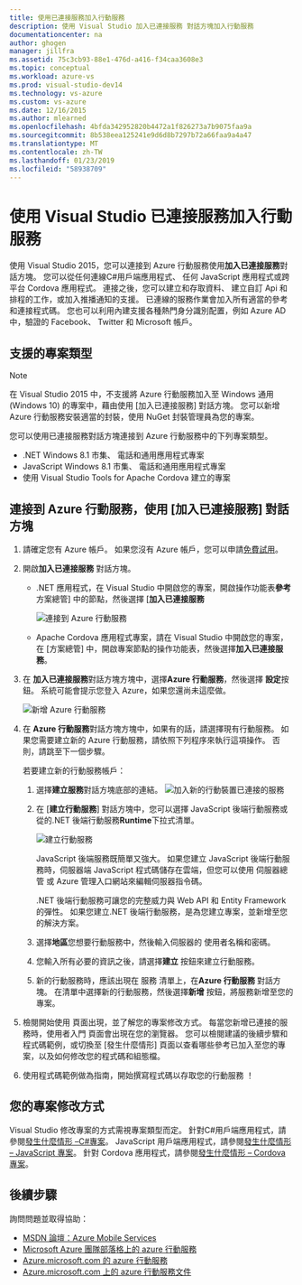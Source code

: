 ```yaml
---
title: 使用已連接服務加入行動服務
description: 使用 Visual Studio 加入已連接服務 對話方塊加入行動服務
documentationcenter: na
author: ghogen
manager: jillfra
ms.assetid: 75c3cb93-88e1-476d-a416-f34caa3608e3
ms.topic: conceptual
ms.workload: azure-vs
ms.prod: visual-studio-dev14
ms.technology: vs-azure
ms.custom: vs-azure
ms.date: 12/16/2015
ms.author: mlearned
ms.openlocfilehash: 4bfda342952820b4472a1f826273a7b9075faa9a
ms.sourcegitcommit: 8b538eea125241e9d6d8b7297b72a66faa9a4a47
ms.translationtype: MT
ms.contentlocale: zh-TW
ms.lasthandoff: 01/23/2019
ms.locfileid: "58938709"
---
```

# <a name="adding-mobile-services-by-using-visual-studio-connected-services"></a>使用 Visual Studio 已連接服務加入行動服務
使用 Visual Studio 2015，您可以連接到 Azure 行動服務使用**加入已連接服務**對話方塊。 您可以從任何連線C#用戶端應用程式、 任何 JavaScript 應用程式或跨平台 Cordova 應用程式。 連接之後，您可以建立和存取資料、 建立自訂 Api 和排程的工作，或加入推播通知的支援。  已連線的服務作業會加入所有適當的參考和連接程式碼。 您也可以利用內建支援各種熱門身分識別配置，例如 Azure AD 中，驗證的 Facebook、 Twitter 和 Microsoft 帳戶。

## <a name="supported-project-types"></a>支援的專案類型
> [!NOTE]
> 在 Visual Studio 2015 中，不支援將 Azure 行動服務加入至 Windows 通用 (Windows 10) 的專案中，藉由使用 [加入已連接服務] 對話方塊。 您可以新增 Azure 行動服務安裝適當的封裝，使用 NuGet 封裝管理員為您的專案。
>
>

您可以使用已連接服務對話方塊連接到 Azure 行動服務中的下列專案類型。

* .NET Windows 8.1 市集、 電話和通用應用程式專案
* JavaScript Windows 8.1 市集、 電話和通用應用程式專案
* 使用 Visual Studio Tools for Apache Cordova 建立的專案

## <a name="connect-to-azure-mobile-services-using-the-add-connected-services-dialog"></a>連接到 Azure 行動服務，使用 [加入已連接服務] 對話方塊
1. 請確定您有 Azure 帳戶。 如果您沒有 Azure 帳戶，您可以申請[免費試用](http://go.microsoft.com/fwlink/?LinkId=518146)。
2. 開啟**加入已連接服務** 對話方塊。

   * .NET 應用程式，在 Visual Studio 中開啟您的專案，開啟操作功能表**參考**方案總管] 中的節點，然後選擇 [**加入已連接服務**

        ![連接到 Azure 行動服務](./media/vs-azure-tools-connected-services-add-mobile-services/IC797635.png)
   * Apache Cordova 應用程式專案，請在 Visual Studio 中開啟您的專案，在 [方案總管] 中，開啟專案節點的操作功能表，然後選擇**加入已連接服務**。
3. 在 **加入已連接服務**對話方塊方塊中，選擇**Azure 行動服務**，然後選擇 **設定**按鈕。 系統可能會提示您登入 Azure，如果您還尚未這麼做。

    ![新增 Azure 行動服務](./media/vs-azure-tools-connected-services-add-mobile-services/IC797636.png)
4. 在  **Azure 行動服務**對話方塊方塊中，如果有的話，請選擇現有行動服務。 如果您需要建立新的 Azure 行動服務，請依照下列程序來執行這項操作。 否則，請跳至下一個步驟。

    若要建立新的行動服務帳戶：

   1. 選擇**建立服務**對話方塊底部的連結。
       ![加入新的行動裝置已連接的服務](./media/vs-azure-tools-connected-services-add-mobile-services/IC797637.png)
   2. 在 [**建立行動服務**] 對話方塊中，您可以選擇 JavaScript 後端行動服務或從的.NET 後端行動服務**Runtime**下拉式清單。

       ![建立行動服務](./media/vs-azure-tools-connected-services-add-mobile-services/IC797638.png)

       JavaScript 後端服務既簡單又強大。 如果您建立 JavaScript 後端行動服務時，伺服器端 JavaScript 程式碼儲存在雲端，但您可以使用 伺服器總管 或 Azure 管理入口網站來編輯伺服器指令碼。

       .NET 後端行動服務可讓您的完整威力與 Web API 和 Entity Framework 的彈性。 如果您建立.NET 後端行動服務，是為您建立專案，並新增至您的解決方案。
   3. 選擇**地區**您想要行動服務中，然後輸入伺服器的 使用者名稱和密碼。
   4. 您輸入所有必要的資訊之後，請選擇**建立** 按鈕來建立行動服務。
   5. 新的行動服務時，應該出現在 服務 清單上，在**Azure 行動服務** 對話方塊。 在清單中選擇新的行動服務，然後選擇**新增** 按鈕，將服務新增至您的專案。
5. 檢閱開始使用 頁面出現，並了解您的專案修改方式。 每當您新增已連接的服務時，使用者入門 頁面會出現在您的瀏覽器。 您可以檢閱建議的後續步驟和程式碼範例，或切換至 [發生什麼情形] 頁面以查看哪些參考已加入至您的專案，以及如何修改您的程式碼和組態檔。
6. 使用程式碼範例做為指南，開始撰寫程式碼以存取您的行動服務 ！

## <a name="how-your-project-is-modified"></a>您的專案修改方式
Visual Studio 修改專案的方式需視專案類型而定。 針對C#用戶端應用程式，請參閱[發生什麼情形 –C#專案](http://go.microsoft.com/fwlink/p/?LinkId=513119)。 JavaScript 用戶端應用程式，請參閱[發生什麼情形 – JavaScript 專案](http://go.microsoft.com/fwlink/p/?LinkId=513120)。 針對 Cordova 應用程式，請參閱[發生什麼情形 – Cordova 專案](http://go.microsoft.com/fwlink/p/?LinkId=513116)。

## <a name="next-steps"></a>後續步驟
詢問問題並取得協助：

* [MSDN 論壇：Azure Mobile Services](https://social.msdn.microsoft.com/forums/azure/home?forum=azuremobile)
* [Microsoft Azure 團隊部落格上的 azure 行動服務](https://azure.microsoft.com/blog/topics/mobile/)
* [Azure.microsoft.com 的 azure 行動服務](https://azure.microsoft.com/services/mobile-services/)
* [Azure.microsoft.com 上的 azure 行動服務文件](https://azure.microsoft.com/documentation/services/mobile-services/)
